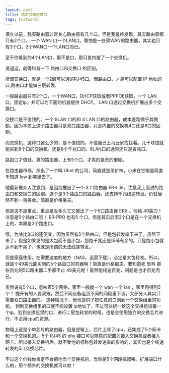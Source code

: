 ```yaml
---
layout: post
title: 路由口和交换口
tags: [network]
---
```


很久以前，我买路由器非常关心路由器有几个口。但是我最终发现，其实路由器都只有2个口。
一个 WAN 口一个LAN口。哪怕是一些双WAN的路由器，其实也只有3个口，2个WAN口一个LAN口而已。

至于你看到的4个LAN口，那不是口，那只是内置了一个交换机。

说道这，就得科普一下 路由口和交换口 的区别。

所谓交换口，就是一个2层可以通的RJ45口。而路由口，才是可以配置 IP 地址的口,路由口才能做三层转发.

一般路由器只有2个口，一个WAN口，DHCP获取或者PPPOE获取，一个 LAN 口，固定ip，并可以为下面的机器提供 DHCP。 LAN 口通过交换机扩展出多个交换口。

交换口是不值钱的。一个 8LAN 口的和 4 LAN 口的路由器，成本差距微乎其微额。因为本质上这个路由器只是双口路由器，只是内置的交换机4口还是8口的区别。

而交换机，这种口这么少的，是不值钱的。不信自己上马云家找找看。几十块钱就能买到8个口的交换机。还是8个千兆口的。8LAN口的通常还只是百兆口。

路由口才值钱。真的路由器，上有5个口，才真的是贵的很呢。

在路由器市场，杀出了一个叫 Ubnt 的公司，简直就是杀价神，小米在它眼里简直不知道 low 到哪里去了。

他最新被众人注意到，是因为推出了一个 3 口路由器 ER-Lite。注意我上面说的路由口和交换口的区别。这个是3个路由口的路由器。还支持千兆线速转发。价钱居然不到一百美金。简直是价格屠夫。

但是这不是重点，重点是没多久它又推出了一个5口路由器 ERX 。价格 49美刀！
注意是5个路由口哦！ ER-PRO 也有5 个口，但是其实后面3个口是在一个交换机上的，本质是3个路由口。

哦，为啥比3口的还便宜，因为虽然有5个路由口，但是包转发率下来了。虽然下来了，但是如果发的是大包而不是小包，那跑千兆还是绰绰有余的。只是跑小包就达不到千兆了，也就是所谓的无法线速转发。

但是家庭使用，在需要速度的地方（NAS，迅雷下载），必定是大包转发。所以，就是个49美元能买到的5个路由口的机器啊！简直是价格屠夫。要知道老 思科 那些百兆的5口路由器二手都不止 49美元呢！虽然能线速百兆，问题是也才百兆而已。

虽然说有5个口，意味着5个网络，家里一般就一个 wan 一个 lan ，哪里用得到5个？
抛开有的人要双拨，然后不同设备组到不同的网段里不谈，大部分人其实只需要双口路由器的。
这种情况下，他也提供了把任意的口划到一个交换组里的功能。 划到交换组里的口就不能设置 ip地址了，不过可以统一给这个交换组设置一个ip。划到交换组里的口，进行二层包转发的时候，也是会使用独立的交换芯片进行，不占用cpu的资源。

物理上这是个单芯片的路由器，但是逻辑上，芯片上除了cpu，还集成了5个网卡和一个交换机的。 5个 RJ45 的 phy 接口可以随意的配置为接入交换机或者接入网卡。所以接入交换机后，就不受他的标称包转发速率的影响的，其实也是个线速转发的5口交换芯片。

不过这个价钱你肯定不会把他当个交换机的，当然是5个网段搞起咯。扩展端口什么的，用个额外的交换机就可以啦！



